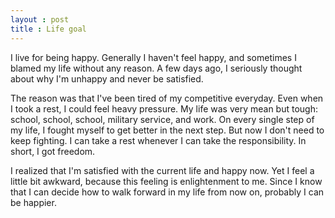 ```yaml
---
layout : post
title : Life goal
---
```


I live for being happy. Generally I haven't feel happy, and sometimes I blamed my life without any reason. A few days ago, I seriously thought about why I'm unhappy and never be satisfied.

<!--break-->

The reason was that I've been tired of my competitive everyday. Even when I took a rest, I could feel heavy pressure. My life was very mean but tough: school, school, school, military service, and work. On every single step of my life, I fought myself to get better in the next step. But now I don't need to keep fighting. I can take a rest whenever I can take the responsibility. In short, I got freedom.

I realized that I'm satisfied with the current life and happy now. Yet I feel a little bit awkward, because this feeling is enlightenment to me. Since I know that I can decide how to walk forward in my life from now on, probably I can be happier.
